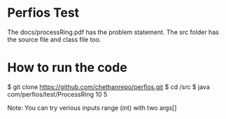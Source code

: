 # Perfios Test

  The docs/processRing.pdf has the problem statement.
  The src folder has the source file and class file too. 
  
 # How to run the code
  $ git clone https://github.com/chethanrepo/perfios.git
  $ cd /src 
  $ java com/perfios/test/ProcessRing 10 5 
  
 Note: You can try verious inputs range (int) with two args[] 
  
